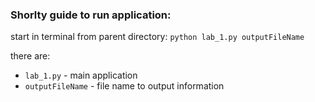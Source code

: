 ### Shorlty guide to run application:

start in terminal from parent directory:
`python lab_1.py outputFileName`

there are:
- `lab_1.py` - main application
- `outputFileName` - file name to output information
